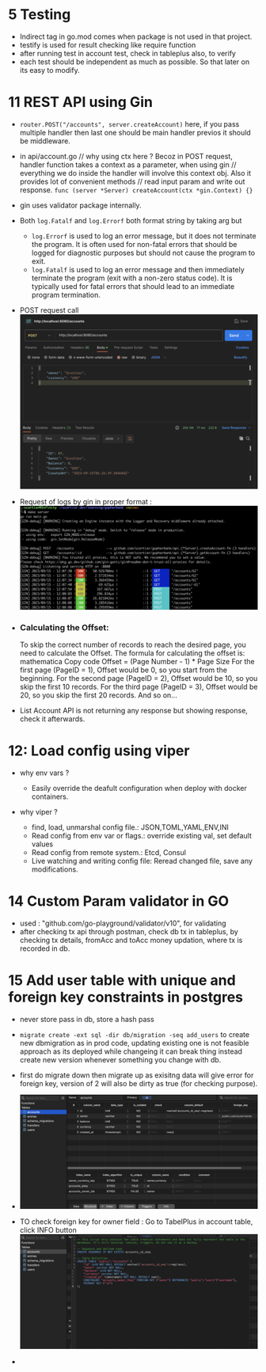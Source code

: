 # 5 Testing

- Indirect tag in go.mod comes when package is not used in that project.
- testify is used for result checking like require function
- after running test in account test, check in tableplus also, to verify
- each test should be independent as much as possible. So that later on its easy to modify.

# 11 REST API using Gin

- `router.POST("/accounts", server.createAccount)` here, if you pass multiple handler then last one should be main handler previos it should be middleware.
- in api/account.go
  // why using ctx here ? Becoz in POST request, handler function takes a context as a parameter, when using gin
  // everything we do inside the handler will involve this context obj. Also it provides lot of convenient methods
  // read input param and write out response.
  `func (server *Server) createAccount(ctx *gin.Context) {}`
- gin uses validator package internally.
- Both `log.Fatalf` and `log.Errorf` both format string by taking arg but
  - `log.Errorf` is used to log an error message, but it does not terminate the program. It is often used for non-fatal errors that should be logged for diagnostic purposes but should not cause the program to exit.
  - `log.Fatalf` is used to log an error message and then immediately terminate the program (exit with a non-zero status code). It is typically used for fatal errors that should lead to an immediate program termination.
- POST request call
  ![POstman call](image.png)
- Request of logs by gin in proper format :
  ![Alt text](image-2.png)

- ### Calculating the Offset:

  To skip the correct number of records to reach the desired page, you need to calculate the Offset. The formula for calculating the offset is:
  mathematica
  Copy code
  Offset = (Page Number - 1) \* Page Size
  For the first page (PageID = 1), Offset would be 0, so you start from the beginning.
  For the second page (PageID = 2), Offset would be 10, so you skip the first 10 records.
  For the third page (PageID = 3), Offset would be 20, so you skip the first 20 records.
  And so on...

- List Account API is not returning any response but showing response, check it afterwards.

# 12: Load config using viper

- why env vars ?

  - Easily override the deafult configuration when deploy with docker containers.

- why viper ?
  - find, load, unmarshal config file.: JSON,TOML,YAML,ENV,INI
  - Read config from env var or flags.: override existing val, set default values
  - Read config from remote system.: Etcd, Consul
  - Live watching and writing config file: Reread changed file, save any modifications.

# 14 Custom Param validator in GO

- used : "github.com/go-playground/validator/v10", for validating
- after checking tx api through postman, check db tx in tableplus, by checking tx details, fromAcc and toAcc money updation, where tx is recorded in db.

# 15 Add user table with unique and foreign key constraints in postgres

- never store pass in db, store a hash pass
- `migrate create -ext sql -dir db/migration -seq add_users` to create new dbmigration as in prod code, updating existing one is not feasible approach as its deployed while changeing it can break thing instead create new version whenever something you change with db.
- first do migrate down then migrate up as exisitng data will give error for foreign key, version of 2 will also be dirty as true (for checking purpose).
- ![Alt text](image-1.png)
- TO check foreign key for owner field : Go to TabelPlus in account table, click INFO button
  ![Alt text](image-3.png)

-
